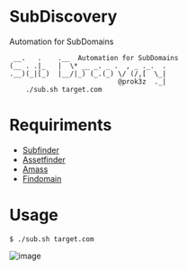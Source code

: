# SubDiscovery
Automation for SubDomains

```
 __.   .    .__  Automation for SubDomains                        
(__ . .|_   |  \* __ _. _ .  , _ ._.  .
.__)(_|[_)  |__/|_) (_.(_) \/ (/,[  \_|
                           @prok3z  ._|
	./sub.sh target.com
  ```

# Requiriments
- [Subfinder](https://github.com/projectdiscovery/subfinder)
- [Assetfinder](https://github.com/tomnomnom/assetfinder)
- [Amass](https://github.com/OWASP/Amass)
- [Findomain](https://github.com/Findomain/Findomain)

# Usage

```
$ ./sub.sh target.com
```

![image](https://user-images.githubusercontent.com/43358190/175375927-b7daed59-e87b-4672-89c1-9a991e4963f0.png)
